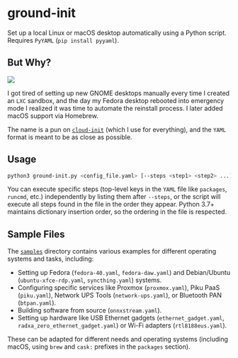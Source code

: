 # ground-init

Set up a local Linux or macOS desktop automatically using a Python script. Requires `PyYAML` (`pip install pyyaml`).

## But Why?

![](why.gif)

I got tired of setting up new GNOME desktops manually every time I created an `LXC` sandbox, and the day my Fedora desktop rebooted into emergency mode I realized it was time to automate the reinstall process. I later added macOS support via Homebrew.

The name is a pun on [`cloud-init`](https://cloud-init.io/) (which I use for everything), and the `YAML` format is meant to be as close as possible.

## Usage

```bash
python3 ground-init.py <config_file.yaml> [--steps <step1> <step2> ...]
```

You can execute specific steps (top-level keys in the `YAML` file like `packages`, `runcmd`, etc.) independently by listing them after `--steps`, or the script will execute all steps found in the file in the order they appear. Python 3.7+ maintains dictionary insertion order, so the ordering in the file is respected.

## Sample Files

The [`samples`](samples) directory contains various examples for different operating systems and tasks, including:

* Setting up Fedora (`fedora-40.yaml`, `fedora-daw.yaml`) and Debian/Ubuntu (`ubuntu-xfce-rdp.yaml`, `syncthing.yaml`) systems.
* Configuring specific services like Proxmox (`proxmox.yaml`), Piku PaaS (`piku.yaml`), Network UPS Tools (`network-ups.yaml`), or Bluetooth PAN (`btpan.yaml`).
* Building software from source (`onnxstream.yaml`).
* Setting up hardware like USB Ethernet gadgets (`ethernet_gadget.yaml`, `radxa_zero_ethernet_gadget.yaml`) or Wi-Fi adapters (`rtl8188eus.yaml`).

These can be adapted for different needs and operating systems (including macOS, using `brew` and `cask:` prefixes in the `packages` section).
